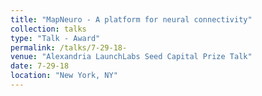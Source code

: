 ```yaml
---
title: "MapNeuro - A platform for neural connectivity"
collection: talks
type: "Talk - Award"
permalink: /talks/7-29-18- 
venue: "Alexandria LaunchLabs Seed Capital Prize Talk"
date: 7-29-18
location: "New York, NY"
---
```

